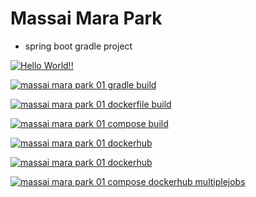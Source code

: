 # Massai Mara Park

+ spring boot gradle project

[![Hello World!!](https://github.com/jisoo-dev/massai_mara_park01/actions/workflows/01helloworld.yaml/badge.svg)](https://github.com/jisoo-dev/massai_mara_park01/actions/workflows/01helloworld.yaml)

[![massai mara park 01 gradle build](https://github.com/jisoo-dev/massai_mara_park01/actions/workflows/02mmpark01_gradle_build.yaml/badge.svg)](https://github.com/jisoo-dev/massai_mara_park01/actions/workflows/02mmpark01_gradle_build.yaml)

[![massai mara park 01 dockerfile build](https://github.com/jisoo-dev/massai_mara_park01/actions/workflows/03mmpark01_dockerfile.yaml/badge.svg)](https://github.com/jisoo-dev/massai_mara_park01/actions/workflows/03mmpark01_dockerfile.yaml)

[![massai mara park 01 compose build](https://github.com/jisoo-dev/massai_mara_park01/actions/workflows/04mmpark01_compose_build.yaml/badge.svg)](https://github.com/jisoo-dev/massai_mara_park01/actions/workflows/04mmpark01_compose_build.yaml)

[![massai mara park 01 dockerhub](https://github.com/jisoo-dev/massai_mara_park01/actions/workflows/05mmpark01_dockerhub.yaml/badge.svg)](https://github.com/jisoo-dev/massai_mara_park01/actions/workflows/05mmpark01_dockerhub.yaml)

[![massai mara park 01 dockerhub](https://github.com/jisoo-dev/massai_mara_park01/actions/workflows/05mmpark01_dockerhub.yaml/badge.svg)](https://github.com/jisoo-dev/massai_mara_park01/actions/workflows/05mmpark01_dockerhub.yaml)

[![massai mara park 01 compose dockerhub multiplejobs](https://github.com/jisoo-dev/massai_mara_park01/actions/workflows/07mmpark01_compose_dockerhub_multiplejobs.yaml/badge.svg)](https://github.com/jisoo-dev/massai_mara_park01/actions/workflows/07mmpark01_compose_dockerhub_multiplejobs.yaml)

